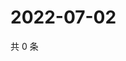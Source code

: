 # 2022-07-02

共 0 条

<!-- BEGIN WEIBO -->
<!-- 最后更新时间 Sat Jul 02 2022 13:17:26 GMT+0800 (China Standard Time) -->

<!-- END WEIBO -->
